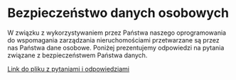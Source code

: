 # Bezpieczeństwo danych osobowych

W związku z wykorzystywaniem przez Państwa naszego oprogramowania do wspomagania zarządzania nieruchomościami przetwarzane są przez nas Państwa dane osobowe. Poniżej prezentujemy odpowiedzi na pytania związane z bezpieczeństwem Państwa danych.

[Link do pliku z pytaniami i odpowiedziami](https://docs.google.com/document/edit?hgd=1&id=1P4nx3xJ6CzJx-FlS9Za7eX5glbBJTP1YB39nDsXQCUs#)